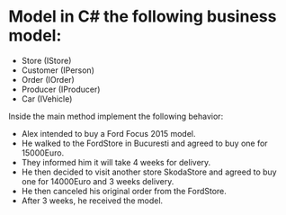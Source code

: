 # Model in C# the following business model:

-	Store (IStore)
-	Customer (IPerson)
-	Order (IOrder)
-	Producer (IProducer)
-	Car (IVehicle)

Inside the main method implement the following behavior: 
-	Alex intended to buy a Ford Focus 2015 model. 
-	He walked to the FordStore in Bucuresti and agreed to buy one for 15000Euro.
-	They informed him it will take 4 weeks for delivery.
-	He then decided to visit another store SkodaStore and agreed to buy one for 14000Euro and 3 weeks delivery.
-	He then canceled his original order from the FordStore.
-	After 3 weeks, he received the model.
